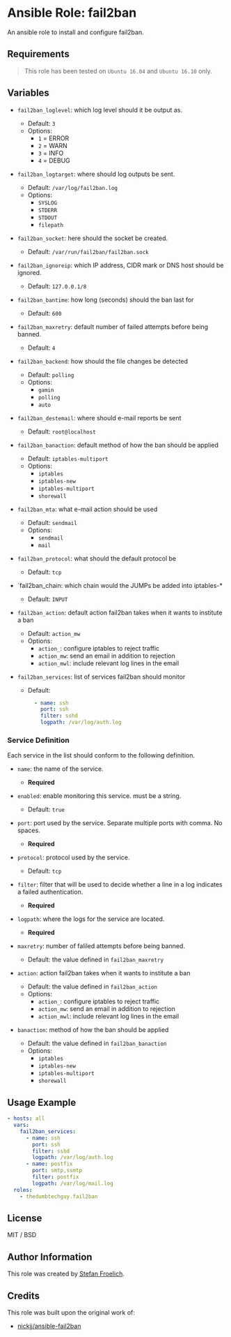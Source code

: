 # Ansible Role: fail2ban

An ansible role to install and configure fail2ban.

## Requirements

> This role has been tested on `Ubuntu 16.04` and `Ubuntu 16.10` only.

## Variables

- `fail2ban_loglevel`: which log level should it be output as.
  - Default: `3`
  - Options:
    - `1` = ERROR
    - `2` = WARN
    - `3` = INFO
    - `4` = DEBUG

- `fail2ban_logtarget`: where should log outputs be sent.
  - Default: `/var/log/fail2ban.log`
  - Options:
    - `SYSLOG`
    - `STDERR`
    - `STDOUT`
    - `filepath`

- `fail2ban_socket`: here should the socket be created.
  - Default: `/var/run/fail2ban/fail2ban.sock`

- `fail2ban_ignoreip`: which IP address, CIDR mark or DNS host should be ignored.
  - Default: `127.0.0.1/8`

- `fail2ban_bantime`: how long (seconds) should the ban last for
  - Default: `600`

- `fail2ban_maxretry`: default number of failed attempts before being banned.
  - Default: `4`

- `fail2ban_backend`: how should the file changes be detected
  - Default: `polling`
  - Options:
    - `gamin`
    - `polling`
    - `auto`

- `fail2ban_destemail`: where should e-mail reports be sent
  - Default: `root@localhost`

- `fail2ban_banaction`: default method of how the ban should be applied
  - Default: `iptables-multiport`
  - Options:
    - `iptables`
    - `iptables-new`
    - `iptables-multiport`
    - `shorewall`

- `fail2ban_mta`: what e-mail action should be used
  - Default: `sendmail`
  - Options:
    - `sendmail`
    - `mail`

- `fail2ban_protocol`: what should the default protocol be
  - Default: `tcp`

- `fail2ban_chain: which chain would the JUMPs be added into iptables-*
  - Default: `INPUT`

- `fail2ban_action`: default action fail2ban takes when it wants to institute a ban
  - Default: `action_mw`
  - Options:
    - `action_`: configure iptables to reject traffic
    - `action_mw`: send an email in addition to rejection
    - `action_mwl`: include relevant log lines in the email

- `fail2ban_services`: list of services fail2ban should monitor
  - Default:
    ```yaml
      - name: ssh
        port: ssh
        filter: sshd
        logpath: /var/log/auth.log
    ```

### Service Definition

Each service in the list should conform to the following definition.

- `name`: the name of the service.
  - **Required**

- `enabled`: enable monitoring this service. must be a string.
  - Default: `true`

- `port`: port used by the service. Separate multiple ports with comma. No spaces.
  - **Required**

- `protocol`: protocol used by the service.
  - Default: `tcp`

- `filter`: filter that will be used to decide whether a line in a log indicates a failed authentication.
  - **Required**

- `logpath`: where the logs for the service are located.
  - **Required**

- `maxretry`: number of faliled attempts before being banned.
  - Default: the value defined in `fail2ban_maxretry`

- `action`: action fail2ban takes when it wants to institute a ban
  - Default: the value defined in `fail2ban_action`
  - Options:
    - `action_`: configure iptables to reject traffic
    - `action_mw`: send an email in addition to rejection
    - `action_mwl`: include relevant log lines in the email

- `banaction`: method of how the ban should be applied
  - Default: the value defined in `fail2ban_banaction`
  - Options:
    - `iptables`
    - `iptables-new`
    - `iptables-multiport`
    - `shorewall`

## Usage Example

```yaml
- hosts: all
  vars:
    fail2ban_services:
      - name: ssh
        port: ssh
        filter: sshd
        logpath: /var/log/auth.log
      - name: postfix
        port: smtp,ssmtp
        filter: postfix
        logpath: /var/log/mail.log
  roles:
    - thedumbtechguy.fail2ban
```


## License

MIT / BSD

## Author Information

This role was created by [Stefan Froelich](https://thedumbtechguy.blogspot.com/).

## Credits

This role was built upon the original work of:

- [nickjj/ansible-fail2ban](https://github.com/nickjj/ansible-fail2ban)

